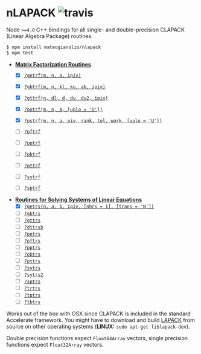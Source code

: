 # nLAPACK ![travis](https://img.shields.io/travis/mateogianolio/nlapack.svg)

Node `>=4.0` C++ bindings for all single- and double-precision CLAPACK (Linear Algebra Package) routines.

```bash
$ npm install mateogianolio/nlapack
$ npm test
```

* **[Matrix Factorization Routines](https://software.intel.com/en-us/node/468680)**
  - [x] [`?getrf(m, n, a, ipiv)`](https://software.intel.com/node/42740a2c-4898-4efa-88b9-94ca6eaac4db)
  - [x] [`?gbtrf(m, n, kl, ku, ab, ipiv)`](https://software.intel.com/node/045b7e16-b40d-4440-80fb-e0e406544c5d)
  - [x] [`?gttrf(n, dl, d, du, du2, ipiv)`](https://software.intel.com/node/20841474-62ac-440c-a4a6-4a750ebe3468)
  - [x] [`?potrf(m, n, a, [uplo = 'U'])`](https://software.intel.com/node/526c0ad5-b853-4aac-b27a-e631ee80f066)
  - [x] [`?pstrf(m, n, a, piv, rank, tol, work, [uplo = 'U'])`](https://software.intel.com/node/e061ee7e-9e3a-485f-bc08-6255ea926250)
  - [ ] [`?pftrf`](https://software.intel.com/node/baf8fa42-4089-4a7f-b458-90579ef970f8)
  - [ ] [`?pptrf`](https://software.intel.com/node/a2934477-60d2-40b4-b07d-2ad982989c47)
  - [ ] [`?pbtrf`](https://software.intel.com/node/bc3b6a9a-6ac2-4054-aab1-f2cd32f1b051)
  - [ ] [`?pttrf`](https://software.intel.com/node/9ec992f0-6e90-4ae6-8a4e-b02976e4c06a)
  - [ ] [`?sytrf`](https://software.intel.com/node/3aae6840-280f-44c9-9865-38ad3a13285c)
  - [ ] [`?sptrf`](https://software.intel.com/node/944f7cc2-ee39-40e8-82e1-0adeca0dd455)


* **[Routines for Solving Systems of Linear Equations](https://software.intel.com/en-us/node/520891)**
  - [x] [`?getrs(n, a, b, ipiv, [nhrs = 1], [trans = 'N'])`](https://software.intel.com/en-us/node/520892#642A8C07-088C-408D-BC89-D0F2A6E75416)
  - [ ] [`?gbtrs`](https://software.intel.com/en-us/node/520893)
  - [ ] [`?gttrs`](https://software.intel.com/en-us/node/520894)
  - [ ] [`?dttrsb`](https://software.intel.com/en-us/node/520895)
  - [ ] [`?potrs`](https://software.intel.com/en-us/node/520896)
  - [ ] [`?pftrs`](https://software.intel.com/en-us/node/520897)
  - [ ] [`?pptrs`](https://software.intel.com/en-us/node/520898)
  - [ ] [`?pbtrs`](https://software.intel.com/en-us/node/520899)
  - [ ] [`?pttrs`](https://software.intel.com/en-us/node/520900)
  - [ ] [`?sytrs`](https://software.intel.com/en-us/node/520901)
  - [ ] [`?sytrs2`](https://software.intel.com/en-us/node/520903)
  - [ ] [`?sptrs`](https://software.intel.com/en-us/node/520905)
  - [ ] [`?trtrs`](https://software.intel.com/en-us/node/520907)
  - [ ] [`?tptrs`](https://software.intel.com/en-us/node/520908)
  - [ ] [`?tbtrs`](https://software.intel.com/en-us/node/520909)

Works out of the box with OSX since CLAPACK is included in the standard Accelerate framework. You might have to download and build [LAPACK](http://www.netlib.org/lapack/#_lapack_version_3_6_0) from source on other operating systems (**LINUX:** `sudo apt-get liblapack-dev`).

Double precision functions expect `Float64Array` vectors, single precision functions expect `Float32Array` vectors.
